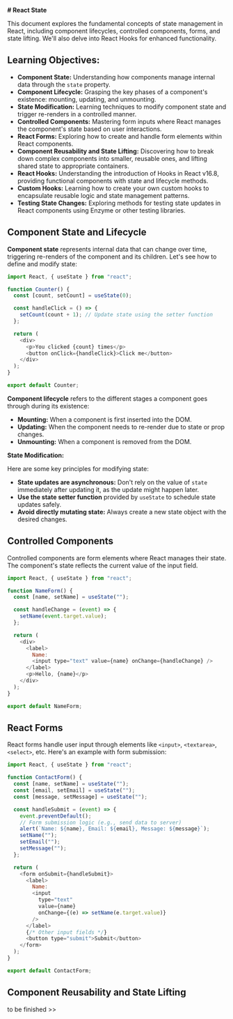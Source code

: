 **# React State**

This document explores the fundamental concepts of state management in React, including component lifecycles, controlled components, forms, and state lifting. We'll also delve into React Hooks for enhanced functionality.

## Learning Objectives:

- **Component State:** Understanding how components manage internal data through the `state` property.
- **Component Lifecycle:** Grasping the key phases of a component's existence: mounting, updating, and unmounting.
- **State Modification:** Learning techniques to modify component state and trigger re-renders in a controlled manner.
- **Controlled Components:** Mastering form inputs where React manages the component's state based on user interactions.
- **React Forms:** Exploring how to create and handle form elements within React components.
- **Component Reusability and State Lifting:** Discovering how to break down complex components into smaller, reusable ones, and lifting shared state to appropriate containers.
- **React Hooks:** Understanding the introduction of Hooks in React v16.8, providing functional components with state and lifecycle methods.
- **Custom Hooks:** Learning how to create your own custom hooks to encapsulate reusable logic and state management patterns.
- **Testing State Changes:** Exploring methods for testing state updates in React components using Enzyme or other testing libraries.

## Component State and Lifecycle

**Component state** represents internal data that can change over time, triggering re-renders of the component and its children. Let's see how to define and modify state:

```javascript
import React, { useState } from "react";

function Counter() {
  const [count, setCount] = useState(0);

  const handleClick = () => {
    setCount(count + 1); // Update state using the setter function
  };

  return (
    <div>
      <p>You clicked {count} times</p>
      <button onClick={handleClick}>Click me</button>
    </div>
  );
}

export default Counter;
```

**Component lifecycle** refers to the different stages a component goes through during its existence:

- **Mounting:** When a component is first inserted into the DOM.
- **Updating:** When the component needs to re-render due to state or prop changes.
- **Unmounting:** When a component is removed from the DOM.

**State Modification:**

Here are some key principles for modifying state:

- **State updates are asynchronous:** Don't rely on the value of `state` immediately after updating it, as the update might happen later.
- **Use the state setter function** provided by `useState` to schedule state updates safely.
- **Avoid directly mutating state:** Always create a new state object with the desired changes.

## Controlled Components

Controlled components are form elements where React manages their state. The component's state reflects the current value of the input field.

```javascript
import React, { useState } from "react";

function NameForm() {
  const [name, setName] = useState("");

  const handleChange = (event) => {
    setName(event.target.value);
  };

  return (
    <div>
      <label>
        Name:
        <input type="text" value={name} onChange={handleChange} />
      </label>
      <p>Hello, {name}</p>
    </div>
  );
}

export default NameForm;
```

## React Forms

React forms handle user input through elements like `<input>`, `<textarea>`, `<select>`, etc. Here's an example with form submission:

```javascript
import React, { useState } from "react";

function ContactForm() {
  const [name, setName] = useState("");
  const [email, setEmail] = useState("");
  const [message, setMessage] = useState("");

  const handleSubmit = (event) => {
    event.preventDefault();
    // Form submission logic (e.g., send data to server)
    alert(`Name: ${name}, Email: ${email}, Message: ${message}`);
    setName("");
    setEmail("");
    setMessage("");
  };

  return (
    <form onSubmit={handleSubmit}>
      <label>
        Name:
        <input
          type="text"
          value={name}
          onChange={(e) => setName(e.target.value)}
        />
      </label>
      {/* Other input fields */}
      <button type="submit">Submit</button>
    </form>
  );
}

export default ContactForm;
```

## Component Reusability and State Lifting

to be finished >>
